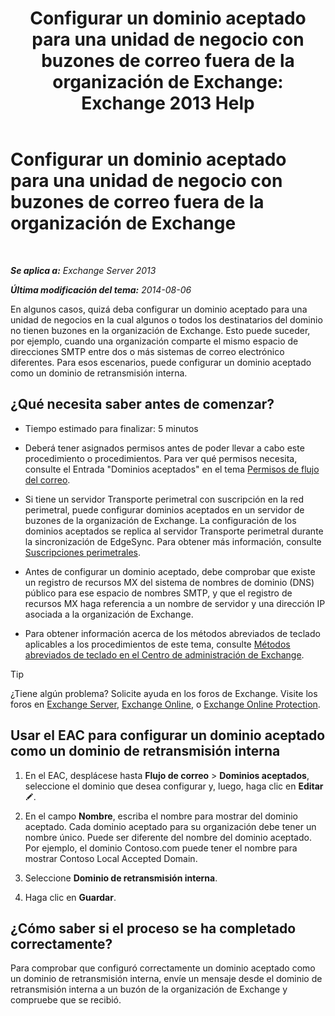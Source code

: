 ﻿---
title: 'Configurar un dominio aceptado para una unidad de negocio con buzones de correo fuera de la organización de Exchange: Exchange 2013 Help'
TOCTitle: Configurar un dominio aceptado para una unidad de negocio con buzones de correo fuera de la organización de Exchange
ms:assetid: ff46310b-5392-4eac-97bc-d39d397e1ce1
ms:mtpsurl: https://technet.microsoft.com/es-es/library/JJ657737(v=EXCHG.150)
ms:contentKeyID: 49896043
ms.date: 04/23/2018
mtps_version: v=EXCHG.150
ms.translationtype: HT
---

# Configurar un dominio aceptado para una unidad de negocio con buzones de correo fuera de la organización de Exchange

 

_**Se aplica a:** Exchange Server 2013_

_**Última modificación del tema:** 2014-08-06_

En algunos casos, quizá deba configurar un dominio aceptado para una unidad de negocios en la cual algunos o todos los destinatarios del dominio no tienen buzones en la organización de Exchange. Esto puede suceder, por ejemplo, cuando una organización comparte el mismo espacio de direcciones SMTP entre dos o más sistemas de correo electrónico diferentes. Para esos escenarios, puede configurar un dominio aceptado como un dominio de retransmisión interna.

## ¿Qué necesita saber antes de comenzar?

  - Tiempo estimado para finalizar: 5 minutos

  - Deberá tener asignados permisos antes de poder llevar a cabo este procedimiento o procedimientos. Para ver qué permisos necesita, consulte el Entrada "Dominios aceptados" en el tema [Permisos de flujo del correo](mail-flow-permissions-exchange-2013-help.md).

  - Si tiene un servidor Transporte perimetral con suscripción en la red perimetral, puede configurar dominios aceptados en un servidor de buzones de la organización de Exchange. La configuración de los dominios aceptados se replica al servidor Transporte perimetral durante la sincronización de EdgeSync. Para obtener más información, consulte [Suscripciones perimetrales](edge-subscriptions-exchange-2013-help.md).

  - Antes de configurar un dominio aceptado, debe comprobar que existe un registro de recursos MX del sistema de nombres de dominio (DNS) público para ese espacio de nombres SMTP, y que el registro de recursos MX haga referencia a un nombre de servidor y una dirección IP asociada a la organización de Exchange.

  - Para obtener información acerca de los métodos abreviados de teclado aplicables a los procedimientos de este tema, consulte [Métodos abreviados de teclado en el Centro de administración de Exchange](keyboard-shortcuts-in-the-exchange-admin-center-exchange-online-protection-help.md).


> [!TIP]
> ¿Tiene algún problema? Solicite ayuda en los foros de Exchange. Visite los foros en <A href="https://go.microsoft.com/fwlink/p/?linkid=60612">Exchange Server</A>, <A href="https://go.microsoft.com/fwlink/p/?linkid=267542">Exchange Online</A>, o <A href="https://go.microsoft.com/fwlink/p/?linkid=285351">Exchange Online Protection</A>.



## Usar el EAC para configurar un dominio aceptado como un dominio de retransmisión interna

1.  En el EAC, desplácese hasta **Flujo de correo** \> **Dominios aceptados**, seleccione el dominio que desea configurar y, luego, haga clic en **Editar**![Icono Editar](images/Bb124582.6f53ccb2-1f13-4c02-bea0-30690e6ea71d(EXCHG.150).gif "Icono Editar").

2.  En el campo **Nombre**, escriba el nombre para mostrar del dominio aceptado. Cada dominio aceptado para su organización debe tener un nombre único. Puede ser diferente del nombre del dominio aceptado. Por ejemplo, el dominio Contoso.com puede tener el nombre para mostrar Contoso Local Accepted Domain.

3.  Seleccione **Dominio de retransmisión interna**.

4.  Haga clic en **Guardar**.

## ¿Cómo saber si el proceso se ha completado correctamente?

Para comprobar que configuró correctamente un dominio aceptado como un dominio de retransmisión interna, envíe un mensaje desde el dominio de retransmisión interna a un buzón de la organización de Exchange y compruebe que se recibió.

